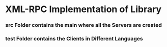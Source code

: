 # XML-RPC Implementation of Library

### src Folder contains the main where all the Servers are created
### test Folder contains the Clients in Different Languages